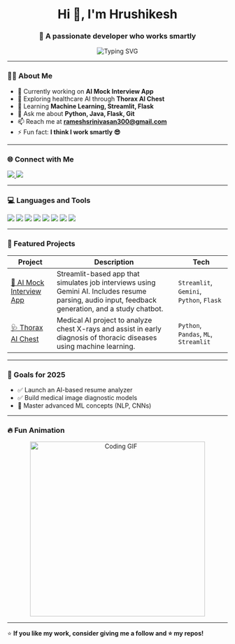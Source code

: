 <!-- GitHub Profile README.md -->

<h1 align="center">Hi 👋, I'm Hrushikesh</h1>
<h3 align="center">🚀 A passionate developer who works smartly</h3>

<p align="center">
  <img src="https://readme-typing-svg.demolab.com/?lines=AI+Developer+%7C+ML+Enthusiast+%7C+Python+Lover;Builder+of+Smart+AI+Apps+using+Streamlit+%7C+Flask+%7C+Gemini;Always+learning+new+tech!&center=true&width=500&height=45&font=Fira%20Code&pause=1000&color=F70A83&vCenter=true&size=22" alt="Typing SVG" />
</p>

---

### 🧑‍💻 About Me

- 🔭 Currently working on **AI Mock Interview App**
- 🧪 Exploring healthcare AI through **Thorax AI Chest**
- 🌱 Learning **Machine Learning, Streamlit, Flask**
- 💬 Ask me about **Python, Java, Flask, Git**
- 📫 Reach me at **rameshsrinivasan300@gmail.com**
- ⚡ Fun fact: **I think I work smartly 😎**

---

### 🌐 Connect with Me

<p align="left">
  <a href="https://linkedin.com/in/hrushikesh-ramesh" target="_blank">
    <img src="https://img.shields.io/badge/-LinkedIn-blue?style=for-the-badge&logo=Linkedin&logoColor=white" />
  </a>
  <a href="mailto:rameshsrinivasan300@gmail.com" target="_blank">
    <img src="https://img.shields.io/badge/-Email-D14836?style=for-the-badge&logo=gmail&logoColor=white" />
  </a>
</p>

---

### 💻 Languages and Tools

<p align="left">
  <img src="https://img.shields.io/badge/Python-3670A0?style=for-the-badge&logo=python&logoColor=ffdd54" />
  <img src="https://img.shields.io/badge/Java-ED8B00?style=for-the-badge&logo=java&logoColor=white" />
  <img src="https://img.shields.io/badge/Flask-black?style=for-the-badge&logo=flask&logoColor=white" />
  <img src="https://img.shields.io/badge/Streamlit-FF4B4B?style=for-the-badge&logo=streamlit&logoColor=white" />
  <img src="https://img.shields.io/badge/MySQL-00000F?style=for-the-badge&logo=mysql&logoColor=white" />
  <img src="https://img.shields.io/badge/HTML5-E34F26?style=for-the-badge&logo=html5&logoColor=white" />
  <img src="https://img.shields.io/badge/CSS3-1572B6?style=for-the-badge&logo=css3&logoColor=white" />
  <img src="https://img.shields.io/badge/Git-F05032?style=for-the-badge&logo=git&logoColor=white" />
</p>

---

### 🚀 Featured Projects

| Project | Description | Tech |
|--------|-------------|------|
| [🧠 AI Mock Interview App](https://github.com/Hrushikesh295/AI_mock_interview) | Streamlit-based app that simulates job interviews using Gemini AI. Includes resume parsing, audio input, feedback generation, and a study chatbot. | `Streamlit`, `Gemini`, `Python`, `Flask` |
| [🩺 Thorax AI Chest](https://github.com/Hrushikesh295/ThroaxAI) | Medical AI project to analyze chest X-rays and assist in early diagnosis of thoracic diseases using machine learning. | `Python`, `Pandas`, `ML`, `Streamlit` |

---

### 🎯 Goals for 2025

- ✅ Launch an AI-based resume analyzer
- ✅ Build medical image diagnostic models
- 🚧 Master advanced ML concepts (NLP, CNNs)

---

### 🔥 Fun Animation

<p align="center">
  <img src="https://media.giphy.com/media/qgQUggAC3Pfv687qPC/giphy.gif" width="400" alt="Coding GIF" />
</p>

---

⭐️ **If you like my work, consider giving me a follow and ⭐️ my repos!**
